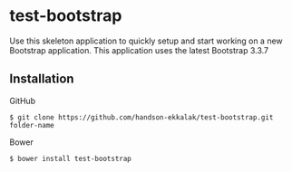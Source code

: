 # test-bootstrap
Use this skeleton application to quickly setup and start working on a new Bootstrap application. This application uses the latest Bootstrap 3.3.7

## Installation

GitHub

`$ git clone https://github.com/handson-ekkalak/test-bootstrap.git folder-name`

Bower

`$ bower install test-bootstrap`
